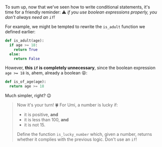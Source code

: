 To sum up, now that we've seen how to write conditional statements, it's time for a friendly reminder: ⚠️ _if you use boolean expressions properly, you don't always need an `if`!_

For example, we might be tempted to rewrite the `is_adult` function we defined earlier:

```python
def is_adult(age):
  if age >= 18:
    return True
  else:
    return False
```

However, **this `if` is completely unnecessary**, since the boolean expression `age >= 18` is, ahem, already a boolean 😝:

```python
def is_of_age(age):
  return age >= 18
```

Much simpler, right? :wink:

> Now it's your turn! :four_leaf_clover: For Umi, a number is lucky if:
>
> * it is positive, **and**
> * it is less than 100, **and**
> * it is not 15.
>
> Define the function `is_lucky_number` which, given a number, returns whether it complies with the previous logic. Don't use an `if`!
